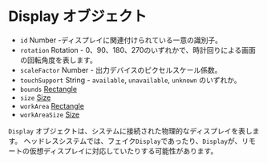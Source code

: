# Display オブジェクト

* `id` Number -ディスプレイに関連付けられている一意の識別子。
* `rotation` Rotation - 0、90、180、270のいずれかで、時計回りによる画面の回転角度を表します。
* `scaleFactor` Number - 出力デバイスのピクセルスケール係数。
* `touchSupport` String - `available`, `unavailable`, `unknown` のいずれか。
* `bounds` [Rectangle](rectangle.md) 
* `size` [Size](size.md) 
* `workArea` [Rectangle](rectangle.md) 
* `workAreaSize` [Size](size.md) 

`Display` オブジェクトは、システムに接続された物理的なディスプレイを表します。 ヘッドレスシステムでは、フェイク`Display`であったり、`Display`が、リモートの仮想ディスプレイに対応していたりする可能性があります。